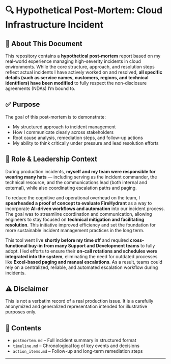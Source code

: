 # 🔍 Hypothetical Post-Mortem: Cloud Infrastructure Incident

## 📘 About This Document

This repository contains a **hypothetical post-mortem** report based on my real-world experience managing high-severity incidents in cloud environments. While the core structure, approach, and resolution steps reflect actual incidents I have actively worked on and resolved, **all specific details (such as service names, customers, regions, and technical identifiers) have been modified** to fully respect the non-disclosure agreements (NDAs) I’m bound to.

## ✅ Purpose

The goal of this post-mortem is to demonstrate:

- My structured approach to incident management  
- How I communicate clearly across stakeholders  
- Root cause analysis, remediation steps, and follow-up actions  
- My ability to think critically under pressure and lead resolution efforts

## 🧠 Role & Leadership Context

During production incidents, **myself and my team were responsible for wearing many hats** — including serving as the incident commander, the technical resource, and the communications lead (both internal and external), while also coordinating escalation paths and paging.

To reduce the cognitive and operational overhead on the team, I **spearheaded a proof of concept to evaluate FireHydrant** as a way to incorporate **AI-driven workflows and automation** into our incident process. The goal was to streamline coordination and communication, allowing engineers to stay focused on **technical mitigation and facilitating resolution**. This initiative improved efficiency and set the foundation for more sustainable incident management practices in the long term.

This tool went live **shortly before my time off** and required **cross-functional buy-in from many Support and Development teams** to fully adopt. I led efforts to ensure their **on-call rotations and schedules were integrated into the system**, eliminating the need for outdated processes like **Excel-based paging and manual escalations**. As a result, teams could rely on a centralized, reliable, and automated escalation workflow during incidents.

## ⚠️ Disclaimer

This is not a verbatim record of a real production issue. It is a carefully anonymized and generalized representation intended for illustrative purposes only.

## 📄 Contents

- `postmortem.md` – Full incident summary in structured format  
- `timeline.md` – Chronological log of key events and decisions  
- `action_items.md` – Follow-up and long-term remediation steps  

---

